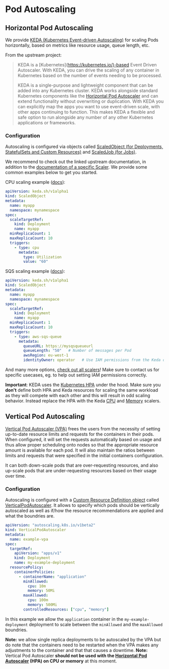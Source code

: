 # Pod Autoscaling

## Horizontal Pod Autoscaling

We provide [KEDA (Kubernetes Event-driven Autoscaling)](https://keda.sh/) for scaling Pods horizontally, based on metrics like resource usage, queue length, etc.

From the upstream project:

> KEDA is a [Kubernetes](<https://kubernetes.io/)-based> Event Driven Autoscaler. With KEDA, you can drive the scaling of any container in Kubernetes based on the number of events needing to be processed.
>
> KEDA is a single-purpose and lightweight component that can be added into any Kubernetes cluster. KEDA works alongside standard Kubernetes components like the [Horizontal Pod Autoscaler](https://kubernetes.io/docs/tasks/run-application/horizontal-pod-autoscale/) and can extend functionality without overwriting or duplication. With KEDA you can explicitly map the apps you want to use event-driven scale, with other apps continuing to function. This makes KEDA a flexible and safe option to run alongside any number of any other Kubernetes applications or frameworks.

### Configuration

Autoscaling is configured via objects
called [ScaledObject (for Deployments, StatefulSets and Custom Resources)](https://keda.sh/docs/2.6/concepts/scaling-deployments/) and [ScaledJob (for Jobs)](https://keda.sh/docs/2.6/concepts/scaling-jobs/).

We recommend to check out the linked upstream documentation, in addition to the [documentation of a specific Scaler](https://keda.sh/docs/2.6/scalers/). We provide some common examples below to get you started.

CPU scaling example ([docs](https://keda.sh/docs/2.6/scalers/cpu/)):

``` yaml
apiVersion: keda.sh/v1alpha1
kind: ScaledObject
metadata:
  name: myapp
  namespace: mynamespace
spec:
  scaleTargetRef:
    kind: Deployment
    name: myapp
  minReplicaCount: 1
  maxReplicaCount: 10
  triggers:
    - type: cpu
      metadata:
        type: Utilization
        value: "60"
```

SQS scaling example ([docs](https://keda.sh/docs/2.6/scalers/aws-sqs/)):

``` yaml
apiVersion: keda.sh/v1alpha1
kind: ScaledObject
metadata:
  name: myapp
  namespace: mynamespace
spec:
  scaleTargetRef:
    kind: Deployment
    name: myapp
  minReplicaCount: 1
  maxReplicaCount: 10
  triggers:
    - type: aws-sqs-queue
      metadata:
        queueURL: https://mysqsqueueurl
        queueLength: "50"   # Number of messages per Pod
        awsRegion: eu-west-1
        identityOwner: operator   # Use IAM permissions from the Keda operator
```

And many more options, [check out all scalers](https://keda.sh/docs/2.6/scalers/)! Make sure to contact us for specific usecases, eg. to help out setting IAM permissions correctly.

**Important**: KEDA uses the [Kubernetes HPA](https://kubernetes.io/docs/tasks/run-application/horizontal-pod-autoscale/) under the hood. Make sure you **don't** define both HPA and Keda resources for scaling the same workload as they will compete with each other and this will result in odd scaling behavior. Instead replace the HPA with the Keda [CPU](https://keda.sh/docs/latest/scalers/cpu/) and [Memory](https://keda.sh/docs/latest/scalers/memory/) scalers.

## Vertical Pod Autoscaling

[Vertical Pod Autoscaler (VPA)](https://github.com/kubernetes/autoscaler/tree/master/vertical-pod-autoscaler) frees the users from the necessity of setting up-to-date resource limits and requests for the containers in their pods. When configured, it will set the requests automatically based on usage and thus allow proper scheduling onto nodes so that the appropriate resource amount is available for each pod. It will also maintain the ratios between limits and requests that were specified in the initial containers configuration.

It can both down-scale pods that are over-requesting resources, and also up-scale pods that are under-requesting resources based on their usage over time.

### Configuration

Autoscaling is configured with a
[Custom Resource Definition object](https://kubernetes.io/docs/concepts/api-extension/custom-resources/)
called [VerticalPodAutoscaler](https://github.com/kubernetes/autoscaler/blob/master/vertical-pod-autoscaler/pkg/apis/autoscaling.k8s.io/v1/types.go).
It allows to specify which pods should be vertically autoscaled as well as if/how the
resource recommendations are applied and what the boundries are.

``` yaml
apiVersion: "autoscaling.k8s.io/v1beta2"
kind: VerticalPodAutoscaler
metadata:
  name: example-vpa
spec:
  targetRef:
    apiVersion: "apps/v1"
    kind: Deployment
    name: my-example-deployment
  resourcePolicy:
    containerPolicies:
      - containerName: "application"
        minAllowed:
          cpu: 10m
          memory: 50Mi
        maxAllowed:
          cpu: 100m
          memory: 500Mi
        controlledResources: ["cpu", "memory"]
```

In this example we allow the `application` container in the `my-example-deployment` deployment to scale between the `minAllowed` and the `maxAllowed` boundries.

**Note:** we allow single replica deployments to be autoscaled by the VPA but do note that the containers need to be restarted when the VPA makes any adjustments to the container and that that causes a downtime.
**Note:** Vertical Pod Autoscaler **should not be used with the [Horizontal Pod Autoscaler](https://kubernetes.io/docs/tasks/run-application/horizontal-pod-autoscale/) (HPA) on CPU or memory** at this moment.
